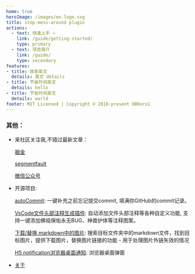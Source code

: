 ```yaml
---
home: true
heroImage: /images/en-logo.svg
title: stop-mess-around plugin
actions:
  - text: 快速上手 →
    link: /guide/getting-started/
    type: primary
  - text: 项目简介
    link: /guide/
    type: secondary
features:
- title: 效率英文
  details: 英文 details
- title: 节省时间英文
  details: hello
- title: 节省时间英文
  details: world
footer: MIT Licensed | Copyright © 2018-present OBKoro1
---
```

### 其他：

* 来社区关注我,不错过最新文章：

    [掘金](https://juejin.im/user/58714f0eb123db4a2eb95372/posts)
 
    [segmentfault](https://segmentfault.com/u/obkoro1/articles)
    
    [微信公众号](https://github.com/OBKoro1/articleImg_src/blob/master/juejin/1631b6f52f7e7015.jpeg?raw=true)

* 开源项目:

    [autoCommit](https://github.com/OBKoro1/autoCommit): 一键补充之前忘记提交commit, 填满你GitHub的commit记录。

    [VsCode文件头部注释生成插件](https://github.com/OBKoro1/koro1FileHeader): 自动添加文件头部注释等各种自定义功能, 支持一键添加佛祖保佑永无BUG、神兽护体等注释图案。

    [下载/替换 markdown中的图片](https://github.com/OBKoro1/markdown-img-down-site-change): 搜索目标文件夹中的markdown文件，找到目标图片，提供下载图片，替换图片链接的功能 - 用于处理图片外链失效的情况

    [H5 notification浏览器桌面通知](https://github.com/OBKoro1/notification-Koro1): 浏览器桌面弹窗
* [关于](/about.html)
